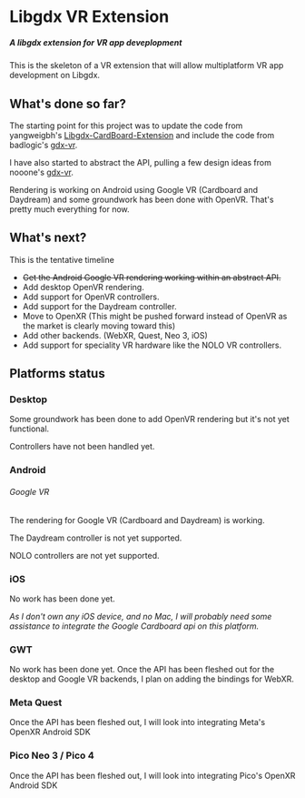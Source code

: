 # Libgdx VR Extension

##### A libgdx extension for VR app deveplopment

This is the skeleton of a VR extension that will allow multiplatform VR app development on Libgdx.

## What's done so far?

The starting point for this project was to update the code from yangweigbh's [Libgdx-CardBoard-Extension](https://github.com/yangweigbh/Libgdx-CardBoard-Extension) and include the code from badlogic's [gdx-vr](https://github.com/badlogic/gdx-vr).

I have also started to abstract the API, pulling a few design ideas from nooone's [gdx-vr](https://github.com/nooone/gdx-vr).

Rendering is working on Android using Google VR (Cardboard and Daydream) and some groundwork has been done with OpenVR. That's pretty much everything for now.

## What's next?
 
This is the tentative timeline
- ~~Get the Android Google VR rendering working within an abstract API.~~
- Add desktop OpenVR rendering.
- Add support for OpenVR controllers.
- Add support for the Daydream controller.
- Move to OpenXR (This might be pushed forward instead of OpenVR as the market is clearly moving toward this)
- Add other backends. (WebXR, Quest, Neo 3, iOS)
- Add support for speciality VR hardware like the NOLO VR controllers.

## Platforms status

### Desktop

Some groundwork has been done to add OpenVR rendering but it's not yet functional.

Controllers have not been handled yet.

### Android
 
###### Google VR

The rendering for Google VR (Cardboard and Daydream) is working.

The Daydream controller is not yet supported.

NOLO controllers are not yet supported.
  

### iOS

No work has been done yet.

*As I don't own any iOS device, and no Mac, I will probably need some assistance to integrate the Google Cardboard api on this platform.*
 
 
### GWT

No work has been done yet. Once the API has been fleshed out for the desktop and Google VR backends, I plan on adding the bindings for WebXR.

### Meta Quest

Once the API has been fleshed out, I will look into integrating Meta's OpenXR Android SDK 

### Pico Neo 3 / Pico 4

Once the API has been fleshed out, I will look into integrating Pico's OpenXR Android SDK 
